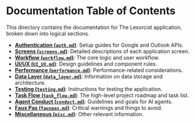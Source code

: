 # Documentation Table of Contents

This directory contains the documentation for The Lexorcist application, broken down into logical sections.

- [**Authentication (`auth.md`)**](./auth.md): Setup guides for Google and Outlook APIs.
- [**Screens (`screens.md`)**](./screens.md): Detailed descriptions of each application screen.
- [**Workflow (`workflow.md`)**](./workflow.md): The core logic and user workflow.
- [**UI/UX (`UI_UX.md`)**](./UI_UX.md): Design guidelines and component rules.
- [**Performance (`performance.md`)**](./performance.md): Performance-related considerations.
- [**Data Layer (`data_layer.md`)**](./data_layer.md): Information on data storage and architecture.
- [**Testing (`testing.md`)**](./testing.md): Instructions for testing the application.
- [**Task Flow (`task_flow.md`)**](./task_flow.md): The high-level project roadmap and task list.
- [**Agent Conduct (`conduct.md`)**](./conduct.md): Guidelines and goals for AI agents.
- [**Faux Pas (`fauxpas.md`)**](./fauxpas.md): Critical warnings and things to avoid.
- [**Miscellaneous (`misc.md`)**](./misc.md): Other relevant information.